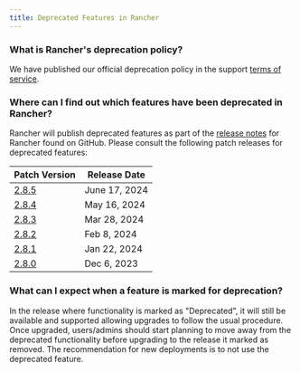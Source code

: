 ```yaml
---
title: Deprecated Features in Rancher
---
```


<head>
  <link rel="canonical" href="https://ranchermanager.docs.rancher.com/faq/deprecated-features"/>
</head>

### What is Rancher's deprecation policy?

We have published our official deprecation policy in the support [terms of service](https://rancher.com/support-maintenance-terms).

### Where can I find out which features have been deprecated in Rancher?

Rancher will publish deprecated features as part of the [release notes](https://github.com/rancher/rancher/releases) for Rancher found on GitHub. Please consult the following patch releases for deprecated features:

| Patch Version |  Release Date |
|---------------|---------------|
| [2.8.5](https://github.com/rancher/rancher/releases/tag/v2.8.5) | June 17, 2024 |
| [2.8.4](https://github.com/rancher/rancher/releases/tag/v2.8.4) | May 16, 2024  |
| [2.8.3](https://github.com/rancher/rancher/releases/tag/v2.8.3) | Mar 28, 2024  |
| [2.8.2](https://github.com/rancher/rancher/releases/tag/v2.8.2) | Feb 8, 2024   |
| [2.8.1](https://github.com/rancher/rancher/releases/tag/v2.8.1) | Jan 22, 2024  |
| [2.8.0](https://github.com/rancher/rancher/releases/tag/v2.8.0) | Dec 6, 2023   |

### What can I expect when a feature is marked for deprecation?

In the release where functionality is marked as "Deprecated", it will still be available and supported allowing upgrades to follow the usual procedure. Once upgraded, users/admins should start planning to move away from the deprecated functionality before upgrading to the release it marked as removed. The recommendation for new deployments is to not use the deprecated feature.